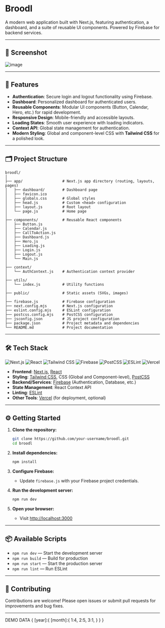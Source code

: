 # Broodl

A modern web application built with Next.js, featuring authentication, a dashboard, and a suite of reusable UI components. Powered by Firebase for backend services.

---

## 📸 Screenshot

<!-- Add your application screenshot below -->

![image](https://github.com/user-attachments/assets/5db93bbd-7214-4352-97c2-758f85958903)


---

## 🚀 Features

- **Authentication**: Secure login and logout functionality using Firebase.
- **Dashboard**: Personalized dashboard for authenticated users.
- **Reusable Components**: Modular UI components (Button, Calendar, Hero, etc.) for rapid development.
- **Responsive Design**: Mobile-friendly and accessible layouts.
- **Loading States**: Smooth user experience with loading indicators.
- **Context API**: Global state management for authentication.
- **Modern Styling**: Global and component-level CSS with **Tailwind CSS** for a polished look.

---

## 🗂️ Project Structure

```
broodl/
│
├── app/                  # Next.js app directory (routing, layouts, pages)
│   ├── dashboard/        # Dashboard page
│   ├── favicon.ico
│   ├── globals.css       # Global styles
│   ├── head.js           # Custom <head> configuration
│   ├── layout.js         # Root layout
│   └── page.js           # Home page
│
├── components/           # Reusable React components
│   ├── Button.js
│   ├── Calendar.js
│   ├── CallToAction.js
│   ├── Dashboard.js
│   ├── Hero.js
│   ├── Loading.js
│   ├── Login.js
│   ├── Logout.js
│   └── Main.js
│
├── context/
│   └── AuthContext.js    # Authentication context provider
│
├── utils/
│   └── index.js          # Utility functions
│
├── public/               # Static assets (SVGs, images)
│
├── firebase.js           # Firebase configuration
├── next.config.mjs       # Next.js configuration
├── eslint.config.mjs     # ESLint configuration
├── postcss.config.mjs    # PostCSS configuration
├── jsconfig.json         # JS project configuration
├── package.json          # Project metadata and dependencies
└── README.md             # Project documentation
```

---

## 🛠️ Tech Stack

<p align="center">
  <img src="https://img.shields.io/badge/Next.js-000?style=for-the-badge&logo=nextdotjs&logoColor=white" alt="Next.js"/>
  <img src="https://img.shields.io/badge/React-20232A?style=for-the-badge&logo=react&logoColor=61DAFB" alt="React"/>
  <img src="https://img.shields.io/badge/Tailwind_CSS-38B2AC?style=for-the-badge&logo=tailwind-css&logoColor=white" alt="Tailwind CSS"/>
  <img src="https://img.shields.io/badge/Firebase-FFCA28?style=for-the-badge&logo=firebase&logoColor=black" alt="Firebase"/>
  <img src="https://img.shields.io/badge/PostCSS-DD3A0A?style=for-the-badge&logo=postcss&logoColor=white" alt="PostCSS"/>
  <img src="https://img.shields.io/badge/ESLint-4B32C3?style=for-the-badge&logo=eslint&logoColor=white" alt="ESLint"/>
  <img src="https://img.shields.io/badge/Vercel-000?style=for-the-badge&logo=vercel&logoColor=white" alt="Vercel"/>
</p>

- **Frontend**: [Next.js](https://nextjs.org/), [React](https://react.dev/)
- **Styling**: [Tailwind CSS](https://tailwindcss.com/), CSS (Global and Component-level), [PostCSS](https://postcss.org/)
- **Backend/Services**: [Firebase](https://firebase.google.com/) (Authentication, Database, etc.)
- **State Management**: React Context API
- **Linting**: [ESLint](https://eslint.org/)
- **Other Tools**: [Vercel](https://vercel.com/) (for deployment, optional)

---

## ⚙️ Getting Started

1. **Clone the repository:**

   ```bash
   git clone https://github.com/your-username/broodl.git
   cd broodl
   ```

2. **Install dependencies:**

   ```bash
   npm install
   ```

3. **Configure Firebase:**

   - Update `firebase.js` with your Firebase project credentials.

4. **Run the development server:**

   ```bash
   npm run dev
   ```

5. **Open your browser:**
   - Visit [http://localhost:3000](http://localhost:3000)

---

## 📦 Available Scripts

- `npm run dev` — Start the development server
- `npm run build` — Build for production
- `npm run start` — Start the production server
- `npm run lint` — Run ESLint

---

## 🤝 Contributing

Contributions are welcome! Please open issues or submit pull requests for improvements and bug fixes.

---


DEMO DATA
{
[year]:{
[month]:{
1:4,
2:5,
3:1,
}
}
}
